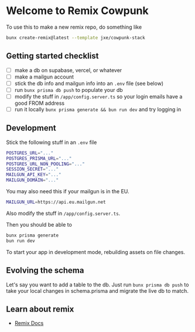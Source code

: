 # Welcome to Remix Cowpunk

To use this to make a new remix repo, do something like

```sh
bunx create-remix@latest --template jxe/cowpunk-stack
```

## Getting started checklist

- [ ] make a db on supabase, vercel, or whatever
- [ ] make a mailgun account
- [ ] stick the db info and mailgun info into an `.env` file (see below)
- [ ] run `bunx prisma db push` to populate your db
- [ ] modify the stuff in `/app/config.server.ts` so your login emails have a good FROM address
- [ ] run it locally `bunx prisma generate && bun run dev` and try logging in

## Development

Stick the following stuff in an `.env` file

```sh
POSTGRES_URL="..."
POSTGRES_PRISMA_URL="..."
POSTGRES_URL_NON_POOLING="..."
SESSION_SECRET="..."
MAILGUN_API_KEY="..."
MAILGUN_DOMAIN="..."
```

You may also need this if your mailgun is in the EU.

```sh
MAILGUN_URL=https://api.eu.mailgun.net
```

Also modify the stuff in `/app/config.server.ts`.

Then you should be able to

```sh
bunx prisma generate
bun run dev
```

To start your app in development mode, rebuilding assets on file changes.

## Evolving the schema

Let's say you want to add a table to the db. Just run `bunx prisma db push` to take your local changes in schema.prisma and migrate the live db to match.

## Learn about remix

- [Remix Docs](https://remix.run/docs)
